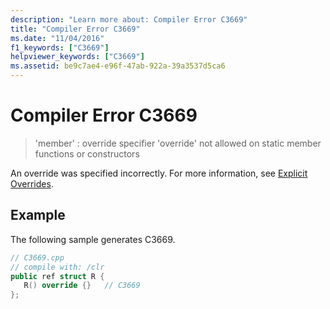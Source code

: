 ```yaml
---
description: "Learn more about: Compiler Error C3669"
title: "Compiler Error C3669"
ms.date: "11/04/2016"
f1_keywords: ["C3669"]
helpviewer_keywords: ["C3669"]
ms.assetid: be9c7ae4-e96f-47ab-922a-39a3537d5ca6
---
```

# Compiler Error C3669

> 'member' : override specifier 'override' not allowed on static member functions or constructors

An override was specified incorrectly. For more information, see [Explicit Overrides](../../extensions/explicit-overrides-cpp-component-extensions.md).

## Example

The following sample generates C3669.

```cpp
// C3669.cpp
// compile with: /clr
public ref struct R {
   R() override {}   // C3669
};
```
